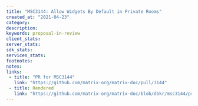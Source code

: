 ```yaml
---
title: "MSC3144: Allow Widgets By Default in Private Rooms"
created_at: "2021-04-23"
category:
description:
keywords: proposal-in-review
client_stats:
server_stats:
sdk_stats:
services_stats:
footnotes:
notes:
links:
 - title: "PR for MSC3144"
   link: "https://github.com/matrix-org/matrix-doc/pull/3144"
 - title: Rendered
   link: "https://github.com/matrix-org/matrix-doc/blob/dbkr/msc3144/proposals/3144-allow-widgets-in-private-rooms.md"
---
```

